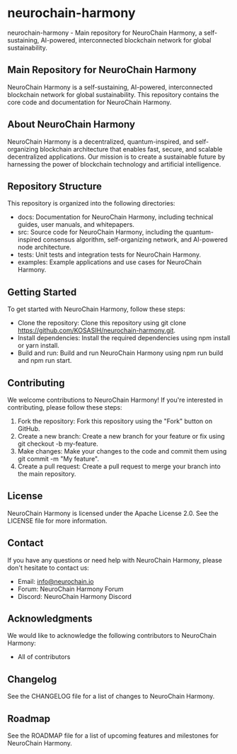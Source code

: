 # neurochain-harmony
neurochain-harmony - Main repository for NeuroChain Harmony, a self-sustaining, AI-powered, interconnected blockchain network for global sustainability.

## Main Repository for NeuroChain Harmony

NeuroChain Harmony is a self-sustaining, AI-powered, interconnected blockchain network for global sustainability. This repository contains the core code and documentation for NeuroChain Harmony.

## About NeuroChain Harmony
NeuroChain Harmony is a decentralized, quantum-inspired, and self-organizing blockchain architecture that enables fast, secure, and scalable decentralized applications. Our mission is to create a sustainable future by harnessing the power of blockchain technology and artificial intelligence.

## Repository Structure
This repository is organized into the following directories:

- docs: Documentation for NeuroChain Harmony, including technical guides, user manuals, and whitepapers.
- src: Source code for NeuroChain Harmony, including the quantum-inspired consensus algorithm, self-organizing network, and AI-powered node architecture.
- tests: Unit tests and integration tests for NeuroChain Harmony.
- examples: Example applications and use cases for NeuroChain Harmony.

## Getting Started
To get started with NeuroChain Harmony, follow these steps:

- Clone the repository: Clone this repository using git clone https://github.com/KOSASIH/neurochain-harmony.git.
- Install dependencies: Install the required dependencies using npm install or yarn install.
- Build and run: Build and run NeuroChain Harmony using npm run build and npm run start.

## Contributing
We welcome contributions to NeuroChain Harmony! If you're interested in contributing, please follow these steps:

1. Fork the repository: Fork this repository using the "Fork" button on GitHub.
2. Create a new branch: Create a new branch for your feature or fix using git checkout -b my-feature.
3. Make changes: Make your changes to the code and commit them using git commit -m "My feature".
4. Create a pull request: Create a pull request to merge your branch into the main repository.

## License
NeuroChain Harmony is licensed under the Apache License 2.0. See the LICENSE file for more information.

## Contact
If you have any questions or need help with NeuroChain Harmony, please don't hesitate to contact us:

- Email: info@neurochain.io
- Forum: NeuroChain Harmony Forum
- Discord: NeuroChain Harmony Discord

## Acknowledgments
We would like to acknowledge the following contributors to NeuroChain Harmony:

- All of contributors

## Changelog
See the CHANGELOG file for a list of changes to NeuroChain Harmony.

## Roadmap
See the ROADMAP file for a list of upcoming features and milestones for NeuroChain Harmony.
